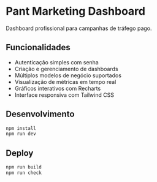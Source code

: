 # Pant Marketing Dashboard

Dashboard profissional para campanhas de tráfego pago.

## Funcionalidades

- Autenticação simples com senha
- Criação e gerenciamento de dashboards
- Múltiplos modelos de negócio suportados
- Visualização de métricas em tempo real
- Gráficos interativos com Recharts
- Interface responsiva com Tailwind CSS

## Desenvolvimento

```bash
npm install
npm run dev
```

## Deploy

```bash
npm run build
npm run check
```
